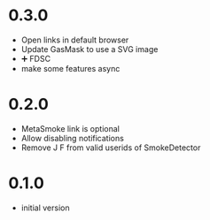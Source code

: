 # 0.3.0
* Open links in default browser
* Update GasMask to use a SVG image
* ➕ FDSC
* make some features async

# 0.2.0
* MetaSmoke link is optional
* Allow disabling notifications
* Remove J F from valid userids of SmokeDetector

# 0.1.0
* initial version
